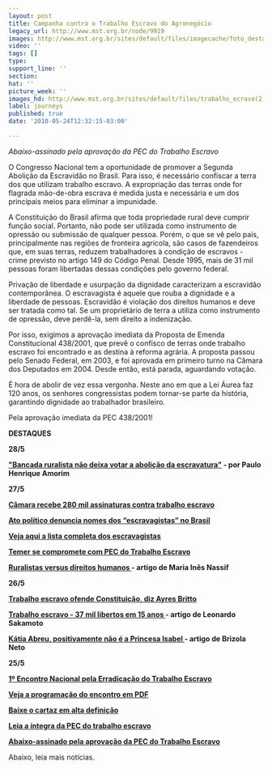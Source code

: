 ```yaml
---
layout: post
title: Campanha contra o Trabalho Escravo do Agronegócio
legacy_url: http://www.mst.org.br/node/9919
images: http://www.mst.org.br/sites/default/files/imagecache/foto_destaque/trabalho_ecravo(2).jpg
video: ''
tags: []
type: 
support_line: ''
section: 
hat: ''
picture_week: ''
images_hd: http://www.mst.org.br/sites/default/files/trabalho_ecravo(2).jpg
label: journeys
published: true
date: '2010-05-24T12:32:15-03:00'

---
```

<em>
Abaixo-assinado pela aprovação da PEC do Trabalho Escravo</em>

O Congresso Nacional tem a oportunidade de promover a Segunda Abolição da Escravidão no Brasil. Para isso, é necessário confiscar a terra dos que utilizam trabalho escravo. A expropriação das terras onde for flagrada mão-de-obra escrava é medida justa e necessária e um dos principais meios para eliminar a impunidade.

A Constituição do Brasil afirma que toda propriedade rural deve cumprir função social. Portanto, não pode ser utilizada como instrumento de opressão ou submissão de qualquer pessoa. Porém, o que se vê pelo país, principalmente nas regiões de fronteira agrícola, são casos de fazendeiros que, em suas terras, reduzem trabalhadores à condição de escravos - crime previsto no artigo 149 do Código Penal. Desde 1995, mais de 31 mil pessoas foram libertadas dessas condições pelo governo federal.

Privação de liberdade e usurpação da dignidade caracterizam a escravidão contemporânea. O escravagista é aquele que rouba a dignidade e a liberdade de pessoas. Escravidão é violação dos direitos humanos e deve ser tratada como tal. Se um proprietário de terra a utiliza como instrumento de opressão, deve perdê-la, sem direito a indenização.

Por isso, exigimos a aprovação imediata da Proposta de Emenda Constitucional 438/2001, que prevê o confisco de terras onde trabalho escravo foi encontrado e as destina à reforma agrária. A proposta passou pelo Senado Federal, em 2003, e foi aprovada em primeiro turno na Câmara dos Deputados em 2004. Desde então, está parada, aguardando votação.

É hora de abolir de vez essa vergonha. Neste ano em que a Lei Áurea faz 120 anos, os senhores congressistas podem tornar-se parte da história, garantindo dignidade ao trabalhador brasileiro.

Pela aprovação imediata da PEC 438/2001!

<B>DESTAQUES</B>

<b>28/5</b>

<strong><a href="http://www.mst.org.br/node/9974">"Bancada ruralista não deixa votar a abolição da escravatura"</a> - por Paulo Henrique Amorim</strong>

<b>27/5</b>

<strong><a href="http://www.mst.org.br/node/9962">Câmara  recebe 280 mil assinaturas contra trabalho escravo</a></strong>

<strong><a href="http://www.mst.org.br/node/9961">Ato  político denuncia nomes dos “escravagistas” no Brasil</a></strong>﻿

<strong><a href="http://www.mte.gov.br/trab_escravo/lista_suja.pdf" target="_blank">Veja aqui a lista completa dos escravagistas﻿</a> </strong>

<strong><a href="http://www.mst.org.br/node/9956">Temer se compromete com PEC do Trabalho Escravo</a></strong>﻿

<strong><a href="http://www.mst.org.br/node/9954">Ruralistas versus direitos humanos </a>- artigo de Maria Inês Nassif</strong>

<b>26/5</b>

<strong><a href="http://www.mst.org.br/node/9949">Trabalho  escravo ofende Constituição, diz Ayres Britto</a></strong>

<strong><a href="http://www.mst.org.br/node/9941">Trabalho escravo - 37 mil libertos em 15 anos </a>- artigo de Leonardo Sakamoto</strong>

<strong><a href="http://www.mst.org.br/node/9947">Kátia Abreu, positivamente não é a Princesa Isabel </a>- artigo de Brizola Neto</strong>

<b>25/5</b>

<strong><a href="http://www.mst.org.br/node/10169" target="_self">1º Encontro Nacional pela Erradicação do Trabalho Escravo </a></strong>

<strong><a href="http://www.mst.org.br/sites/default/files/encontro_trabalhoescravo_programacao%5B1%5D.pdf" target="_blank">Veja a programação do encontro em PDF</a></strong>

<b><a href="http://www.mst.org.br/sites/default/files/CARTAZ%20PEC.jpg" target="_blank">Baixe o cartaz em alta definição</a></b>

<a href="http://imagem.camara.gov.br/dc_20.asp?selCodColecaoCsv=D&amp;Datain=7/11/2001&amp;txpagina=56101&amp;altura=700&amp;largura=800" target="_blank"><strong>Leia a íntegra da PEC do trabalho escravo</strong></a>

<strong><a href="http://www.trabalhoescravo.org.br/abaixo-assinado/" target="_blank">Abaixo-assinado pela aprovação da PEC do Trabalho Escravo</a></strong>

Abaixo, leia mais notícias.
